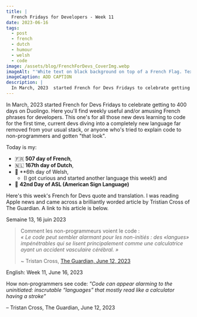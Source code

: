 ```yaml
---
title: |
  French Fridays for Developers - Week 11
date: 2023-06-16
tags:
  - post
  - french
  - dutch
  - humour
  - welsh
  - code
image: /assets/blog/FrenchForDevs_CoverImg.webp
imageAlt: "'White text on black background on top of a French Flag. Text says French for Devs! Funny and/or useful French quotes for developers. A New French for Devs Quote Every Friday! https://gingerkiwi.dev'"
imageCaption: ADD CAPTION
description: |
  In March, 2023  started French for Devs Fridays to celebrate getting to 400 days on Duolingo. Here you'll find weekly useful and/or amusing French phrases for developers.  Comment les non-programmeurs voient le code : *« Le code peut sembler alarmant pour les non-initiés : des «langues» impénétrables qui se lisent principalement comme une calculatrice ayant un accident vasculaire cérébral. » Read the full post for the translation.
---
```

In March, 2023  started French for Devs Fridays to celebrate getting to 400 days on Duolingo. Here you'll find weekly useful and/or amusing French phrases for developers. This one's for all those new devs learning to code for the first time, current devs diving into a completely new language far removed from your usual stack, or anyone who's tried to explain code to non-programmers and gotten "that look".

Today is my:
- 🇫🇷 **507 day of French**, 
- 🇳🇱 **167th day of Dutch**, 
- 🏴󠁧󠁢󠁷󠁬󠁳󠁿 **6th day of Welsh, 
	- (I got curious and started another language this week!) and 
- 👋 **42nd Day of ASL (American Sign Language)**

Here's this week's French for Devs quote and translation. I was reading Apple news and came across a brilliantly worded article by Tristian Cross of The Guardian. A link to his article is below.

Semaine 13, 16 juin 2023

>Comment les non-programmeurs voient le code : <br>
>*« Le code peut sembler alarmant pour les non-initiés : des «langues» impénétrables qui se lisent principalement comme une calculatrice ayant un accident vasculaire cérébral. »*
>
>~ Tristan Cross, [The Guardian, June 12, 2023](*https://www.theguardian.com/commentisfree/2023/jun/12/lost-job-learn-code-ai-humans-skills?CMP=oth_b-aplnews_d-1) 

English:  Week 11, June 16, 2023

How non-programmers see code:
*"Code can appear alarming to the uninitiated: inscrutable “languages” that mostly read like a calculator having a stroke”*

– Tristan Cross, The Guardian, June 12, 2023

